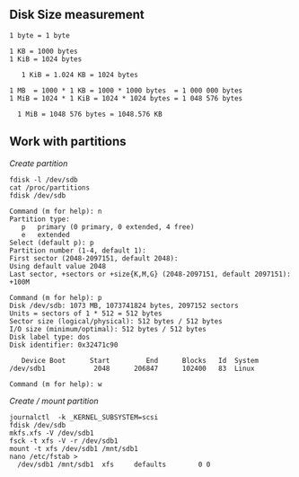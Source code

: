 
Disk Size measurement
---------------------

    1 byte = 1 byte

    1 KB = 1000 bytes
    1 KiB = 1024 bytes

       1 KiB = 1.024 KB = 1024 bytes

    1 MB  = 1000 * 1 KB = 1000 * 1000 bytes  = 1 000 000 bytes
    1 MiB = 1024 * 1 KiB = 1024 * 1024 bytes = 1 048 576 bytes

      1 MiB = 1048 576 bytes = 1048.576 KB

Work with partitions
--------------------

*Create partition*

    fdisk -l /dev/sdb
    cat /proc/partitions
    fdisk /dev/sdb

    Command (m for help): n
    Partition type:
       p   primary (0 primary, 0 extended, 4 free)
       e   extended
    Select (default p): p
    Partition number (1-4, default 1):
    First sector (2048-2097151, default 2048):
    Using default value 2048
    Last sector, +sectors or +size{K,M,G} (2048-2097151, default 2097151): +100M

    Command (m for help): p
    Disk /dev/sdb: 1073 MB, 1073741824 bytes, 2097152 sectors
    Units = sectors of 1 * 512 = 512 bytes
    Sector size (logical/physical): 512 bytes / 512 bytes
    I/O size (minimum/optimal): 512 bytes / 512 bytes
    Disk label type: dos
    Disk identifier: 0x32471c90

       Device Boot      Start         End      Blocks   Id  System
    /dev/sdb1            2048      206847      102400   83  Linux

    Command (m for help): w

*Create / mount partition*

    journalctl  -k _KERNEL_SUBSYSTEM=scsi
    fdisk /dev/sdb
    mkfs.xfs -V /dev/sdb1
    fsck -t xfs -V -r /dev/sdb1
    mount -t xfs /dev/sdb1 /mnt/sdb1
    nano /etc/fstab >
      /dev/sdb1 /mnt/sdb1  xfs     defaults        0 0
